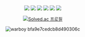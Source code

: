 
<div align="center">

<br>
<img src="https://img.shields.io/badge/HTML5-E34F26?style=flat-square&logo=html5&logoColor=white"/>
<img src="https://img.shields.io/badge/JavaScript-F7DF1E?style=flat-square&logo=javascript&logoColor=black"/>
<img src="https://img.shields.io/badge/CSS3-1572B6?style=flat-square&logo=css3&logoColor=white"/>
<img src="https://img.shields.io/badge/Python-3776AB?style=flat-square&logo=Python&logoColor=white"/>
<img src="https://img.shields.io/badge/C++-00599C?style=flat-square&logo=C%2B%2B&logoColor=white"/>
<img src="https://img.shields.io/badge/Node.js-339933?style=flat-square&logo=Node.js&logoColor=white"/>

[![Solved.ac
프로필](http://mazassumnida.wtf/api/v2/generate_badge?boj=r00t_0)](https://solved.ac/profile/r00t_0)
 
![warboy bfa9e7cedcb8d490306c](https://user-images.githubusercontent.com/111646357/209261783-2e30cfd0-f225-4630-9991-ad87238b2353.png)

</div>

